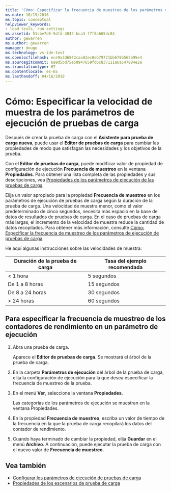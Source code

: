 ```yaml
---
title: 'Cómo: Especificar la frecuencia de muestreo de los parámetros de ejecución de pruebas de carga en Visual Studio | Microsoft Docs'
ms.date: 10/19/2016
ms.topic: conceptual
helpviewer_keywords:
- load tests, run settings
ms.assetid: 51cbe7d6-5dfd-4842-bca3-f7f8a665dc84
author: gewarren
ms.author: gewarren
manager: douge
ms.technology: vs-ide-test
ms.openlocfilehash: ece9a2d6842caa82ec8eb79721bb678b562b95e4
ms.sourcegitcommit: 6a9d5bd75e50947659fd6c837111a6a547884e2a
ms.translationtype: HT
ms.contentlocale: es-ES
ms.lasthandoff: 04/16/2018
---
```

# <a name="how-to-specify-the-sample-rate-for-a-load-test-run-setting"></a>Cómo: Especificar la velocidad de muestra de los parámetros de ejecución de pruebas de carga

Después de crear la prueba de carga con el **Asistente para prueba de carga nueva**, puede usar el **Editor de pruebas de carga** para cambiar las propiedades de modo que satisfagan las necesidades y los objetivos de la prueba.

Con el **Editor de pruebas de carga**, puede modificar valor de propiedad de configuración de ejecución **Frecuencia de muestreo** en la ventana **Propiedades**. Para obtener una lista completa de las propiedades y sus descripciones, vea [Propiedades de los parámetros de ejecución de las pruebas de carga](../test/load-test-run-settings-properties.md).

Elija un valor apropiado para la propiedad **Frecuencia de muestreo** en los parámetros de ejecución de pruebas de carga según la duración de la prueba de carga. Una velocidad de muestra menor, como el valor predeterminado de cinco segundos, necesita más espacio en la base de datos de resultados de pruebas de carga. En el caso de pruebas de carga más largas, el incremento de la velocidad de muestra reduce la cantidad de datos recopilados. Para obtener más información, consulte [Cómo: Especificar la frecuencia de muestreo de los parámetros de ejecución de pruebas de carga](../test/how-to-specify-the-sample-rate-for-a-load-test.md).

He aquí algunas instrucciones sobre las velocidades de muestra:

|Duración de la prueba de carga|Tasa del ejemplo recomendada|
|------------------------|-----------------------------|
|\< 1 hora|5 segundos|
|De 1 a 8 horas|15 segundos|
|De 8 a 24 horas|30 segundos|
|> 24 horas|60 segundos|

## <a name="to-specify-performance-counter-sampling-rate-in-a-run-setting"></a>Para especificar la frecuencia de muestreo de los contadores de rendimiento en un parámetro de ejecución

1.  Abra una prueba de carga.

     Aparece el **Editor de pruebas de carga**. Se mostrará el árbol de la prueba de carga.

2.  En la carpeta **Parámetros de ejecución** del árbol de la prueba de carga, elija la configuración de ejecución para la que desea especificar la frecuencia de muestreo de la prueba.

3.  En el menú **Ver**, seleccione la ventana **Propiedades**.

     Las categorías de los parámetros de ejecución se muestran en la ventana Propiedades.

4.  En la propiedad **Frecuencia de muestreo**, escriba un valor de tiempo de la frecuencia en la que la prueba de carga recopilará los datos del contador de rendimiento.

5.  Cuando haya terminado de cambiar la propiedad, elija **Guardar** en el menú **Archivo**. A continuación, puede ejecutar la prueba de carga con el nuevo valor de **Frecuencia de muestreo**.

## <a name="see-also"></a>Vea también

- [Configurar los parámetros de ejecución de pruebas de carga](../test/configure-load-test-run-settings.md)
- [Propiedades de los escenarios de prueba de carga](../test/load-test-scenario-properties.md)